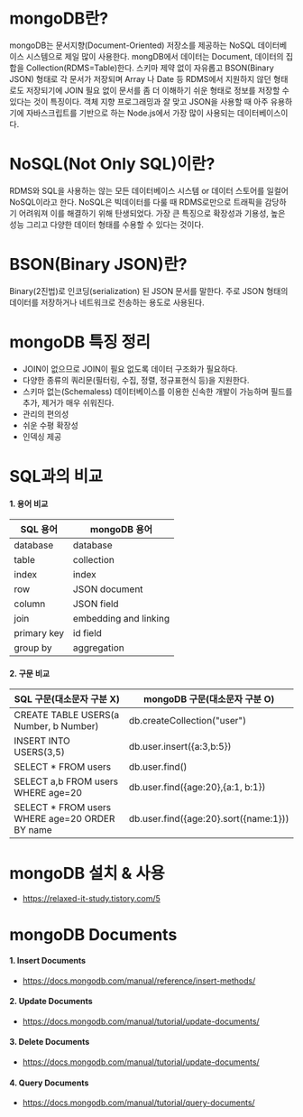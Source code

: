 # mongoDB란?
mongoDB는 문서지향(Document-Oriented) 저장소를 제공하는 NoSQL 데이터베이스 시스템으로 제일 많이 사용한다. mongDB에서 데이터는 Document, 데이터의 집합을 Collection(RDMS=Table)한다. 스키마 제약 없이 자유롭고 BSON(Binary JSON) 형태로 각 문서가 저장되며 Array 나 Date 등 RDMS에서 지원하지 않던 형태로도 저장되기에 JOIN 필요 없이 문서를 좀 더 이해하기 쉬운 형태로 정보를 저장할 수 있다는 것이 특징이다. 객체 지향 프로그래밍과 잘 맞고 JSON을 사용할 때 아주 유용하기에 자바스크립트를 기반으로 하는 Node.js에서 가장 많이 사용되는 데이터베이스이다.

# NoSQL(Not Only SQL)이란?
RDMS와 SQL을 사용하는 않는 모든 데이터베이스 시스템 or 데이터 스토어를 일컬어 NoSQL이라고 한다. NoSQL은 빅데이터를 다룰 때 RDMS로만으로 트래픽을 감당하기 어려워져 이를 해결하기 위해 탄생되었다. 가장 큰 특징으로 확장성과 기용성, 높은 성능 그리고 다양한 데이터 형태를 수용할 수 있다는 것이다.

# BSON(Binary JSON)란?
Binary(2진법)로 인코딩(serialization) 된 JSON 문서를 말한다. 주로 JSON 형태의 데이터를 저장하거나 네트워크로 전송하는 용도로 사용된다.

# mongoDB 특징 정리
+ JOIN이 없으므로 JOIN이 필요 없도록 데이터 구조화가 필요하다.
+ 다양한 종류의 쿼리문(필터링, 수집, 정렬, 정규표현식 등)을 지원한다.
+ 스키마 없는(Schemaless) 데이터베이스를 이용한 신속한 개발이 가능하며 필드를 추가, 제거가 매우 쉬워진다.
+ 관리의 편의성
+ 쉬운 수평 확장성
+ 인덱싱 제공

# SQL과의 비교

#### 1. 용어 비교
|SQL 용어|mongoDB 용어|
|----|----|
|database|database|
|table|collection|
|index|index|
|row|JSON document|
|column|JSON field|
|join|embedding and linking|
|primary key|id field|
|group by| aggregation|

#### 2. 구문 비교
|SQL 구문(대소문자 구분 X)|mongoDB 구문(대소문자 구분 O)|
|----|----|
|CREATE TABLE USERS(a Number, b Number)|db.createCollection("user")|
|INSERT INTO USERS(3,5)|db.user.insert({a:3,b:5})|
|SELECT * FROM users|db.user.find()|
|SELECT a,b FROM users WHERE age=20|db.user.find({age:20},{a:1, b:1})|
|SELECT * FROM users WHERE age=20 ORDER BY name|db.user.find({age:20}.sort({name:1}))|

# mongoDB 설치 & 사용
+ https://relaxed-it-study.tistory.com/5

# mongoDB Documents

#### 1. Insert Documents
+ https://docs.mongodb.com/manual/reference/insert-methods/

#### 2. Update Documents
+ https://docs.mongodb.com/manual/tutorial/update-documents/

#### 3. Delete Documents
+ https://docs.mongodb.com/manual/tutorial/update-documents/

#### 4. Query Documents
+ https://docs.mongodb.com/manual/tutorial/query-documents/


